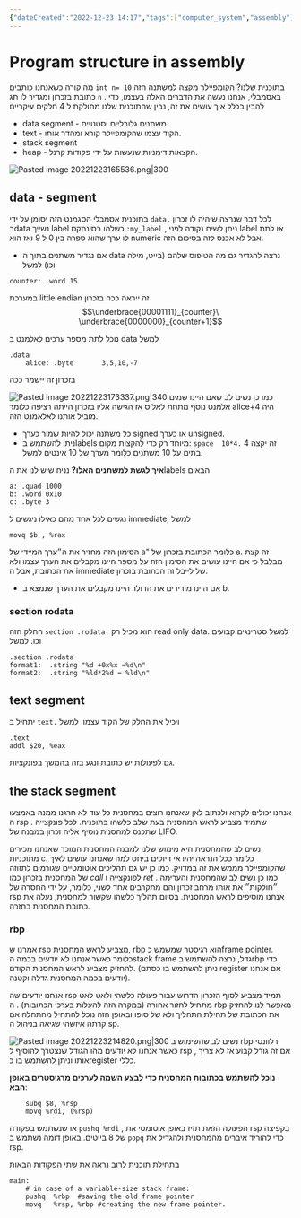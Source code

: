 ```yaml
---
{"dateCreated":"2022-12-23 14:17","tags":["computer_system","assembly"],"pageDirection":"rtl","dg-publish":true,"permalink":"/computer-science/computer-system/program-structure-in-assembly/","dgPassFrontmatter":true}
---
```



# Program structure in assembly

מה קורה כשאנחנו כותבים `int n= 10` בתוכנית שלנו? הקומפיילר מקצה למשתנה הזה כתובת בזכרון ומגדיר לו תג `n` .
באסמבלי, אנחנו נעשה את הדברים האלה בעצמו, כדי להבין בכלל איך עושים את זה, נבין שהתוכנית שלנו מחולקת ל 4 חלקים עיקריים
*   data segment - משתנים גלובליים וסטטיים
*   text - הקוד עצמו שהקומפיילר קורא ומהדר אותו.
*  stack segment 
*  heap - הקצאות דימניות שנעשות על ידי פקודות קרנל.

![Pasted image 20221223165536.png|300](/img/user/Assets/Pasted%20image%2020221223165536.png)

## data - segment
בתוכנית אסמבלי הסגמנט הזה יסומן על ידי `data.` 
לכל דבר שנרצה שיהיה לו זכרון בdata נשייך label כשלהו בסינתקס  `:my_label`  , ניתן לשים נקודה לפני label או לתת לו ערך שהוא ספרה בין 0 ל 9 ואז הוא numeric אבל לא אכנס לזה בסיכום הזה.

* אם נגדיר משתנים בתוך ה data נרצה להגדיר גם מה הטיפוס שלהם (בייט, מילה וכו) למשל
``` assembly
counter: .word 15
```

במערכת little endian זה ייראה ככה בזכרון 
$$\underbrace{00001111}_{counter}\ \underbrace{0000000}_{counter+1}$$

נוכל לתת מספר ערכים לאלמנט ב data למשל
``` assembly
.data
	alice: .byte       3,5,10,-7
```
בזכרון זה יישמר ככה 

![Pasted image 20221223173337.png|340](/img/user/Assets/Pasted%20image%2020221223173337.png)
כמו כן נשים לב שאם היינו שמים אלמנט נוסף מתחת לאליס אז הגישה אליו בזכרון הייתה רציפה כלומר alice+4 היה מוביל אותנו לאלאמנט הזה.

*  כל משתנה יכול להיות שמור כערך signed או כערך unsigned.
*  ניתן להשתמש בlabels מיוחד רק כדי להקצות מקום:  `space  10*4.` זה יקצה 4 בתים על 10 משתנים כלומר מערך של 10 אינטים למשל.

__איך לגשת למשתנים האלו?__
נניח שיש לנו את הlabels הבאים
``` assembly
a: .quad 1000
b: .word 0x10
c: .byte 3
```

נגשים לכל אחד מהם כאילו ניגשים ל immediate, למשל
``` assembly
movq $b , %rax
```
הסימון הזה מחזיר את ה״ערך המיידי של a" כלומר הכתובת בזכרון של a. זה קצת מבלבל כי אם היינו עושים את הסימון הזה על מספר היינו מקבלים את הערך עצמו ולא את הכתובת, אבל ה immediate של לייבל זה הכתובת בזכרון. 
* אם היינו מורידים את הדולר היינו מקבלים את הערך שנמצא ב b.

### section rodata
החלק הזה `section .rodata.` הוא מכיל רק read only data. למשל סטרינגים קבועים וכו. למשל 
``` assembly
.section .rodata
format1:  .string "%d +0x%x =%d\n"
format2:  .string "%ld*2%d = %ld\n"
```

## text segment
יתחיל ב `text.` ויכיל את החלק של הקוד עצמו. למשל 
``` assembly
.text
addl $20, %eax
```
גם לפעולות יש כתובת ונגע בזה בהמשך בפונקציות.

## the stack segment
אנחנו יכולים לקרוא ולכתוב לאן שאנחנו רוצים במחסנית כל עוד לא חרגנו ממנה באמצעו ה rsp . שתמיד מצביע לראש המחסנית בעת שלב כלשהו בתוכנית.
לכל פונקצייה שתכנס למחסנית נוסיף אליה זכרון במבנה של LIFO.

נשים לב שהמחסנית היא מימוש שלנו למבנה המחסנית המוכר שאנחנו מכירים מתוכניות c. כלומר ככל הנראה יהיו אי דיוקים ביחס למה שאנחנו עושים לאיך שהקומפיילר מממש את זה במדויק. 
כמו כן יש גם תהליכים אוטומטיים שגורמים לתזוזה של המחסנית בזכרון כמו $call$ לפונקצייה ו $ret$ .
כמו כן נשים לב שהמחסנית והערימה ״חולקות״ את אותו מרחב זכרון והם מתקרבים אחד לשני, כלומר, על ידי החסרה של rsp אנחנו מוסיפים לראש המחסנית. 
בסיום תהליך כלשהו שקשור למחסנית, נעלה את כתובת המחסנית בחזרה.

### rbp
אמרנו ש rsp מצביע לראש המחסנית, rbp הוא רגיסטר שמשמש כframe pointer. כלומר כאשר אנחנו לא יודעים בכמה הstack frame גדל, נרצה להשתמש בrbp כדי להחזיק מצביע לראש המחסנית הקודם. (ניתן להשתמש בו כסתם register אם אנחנו יודעים בכמה המחסנית גדלה וקטנה). 

אנחנו יודעים שה rsp תמיד מצביע לסוף הזכרון הדרוש עבור פעולה כלשהי ולאט לאט מתחיל לחזור אחורה (במקרה הזה להעלות בערכי הכתובות) . ה rbp מאפשר לנו להחזיק את הכתובת של תחילת התהליך ולא של סופו ובאופן הזה נוכל להתחיל מהתחלה אם קרתה איזשהי שגיאה בניהול ה sp.

![Pasted image 20221223214820.png|300](/img/user/Assets/Pasted%20image%2020221223214820.png)
נשים לב שהשימוש ב rbp רלוונטי כאשר אנחנו לא יודעים מהו הגודל שנצטרך להוסיף ל rsp , אם זה גודל קבוע אז לא צריך אותו וניתן להשתמש בו כregister כללי.

__נוכל להשתמש בכתובות המחסנית כדי לבצע השמה לערכים מרגיסטרים באופן הבא__:
``` assembly
	subq $8, %rsp
	movq %rdi, (%rsp)
```
או שנשתמש בפקודה `pushq %rdi` , הפעולה הזאת תזיז באופן אוטומטי את rsp בקפיצה של 8 בייטים.
באופן דומה נשתמש ב `popq` כדי להוריד איברים מהמחסנית ולהגדיל את rsp.

בתחילת תוכנית לרוב נראה את שתי הפקודות הבאות 
``` assembly
main:
    # in case of a variable-size stack frame:
	pushq  %rbp  #saving the old frame pointer
	movq   %rsp, %rbp #creating the new frame pointer. 
```



